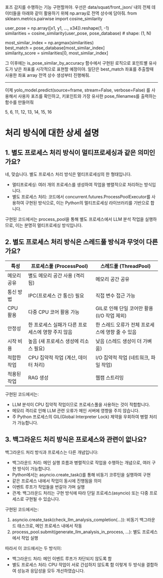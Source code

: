 포즈 감지를 수행하는 기능 구현할꺼야. 우선은 data/squat/front_json/ 내의 전체 데이터들을 아래와 같이 활용하기 위헤 np.array로 전역 상수에 담아줘.
from sklearn.metrics.pairwise import cosine_similarity  
  
user_pose = np.array([x1, y1, ..., x34]).reshape(1, -1)  
similarities = cosine_similarity(user_pose, pose_database) # shape: (1, N)  
  
most_similar_index = np.argmax(similarities)  
best_match = pose_database[most_similar_index]  
similarity_score = similarities[0, most_similar_index]

그 이후에는 is_pose_similar_by_accuracy 함수에서 구현된 로직으로 포인트별 유사도가 낮은 좌표를 시각적으로 표현할 예정이야.
일단은 best_match 좌표를 추출할때 사용한 좌표 array 전역 상수 생성부터 진행해줘.

--- 
이제 yolo_model.predict(source=frame, stream=False, verbose=False) 를 사용해서 사용자 포즈를 확인하고, 키포인트와 가장 유사한 pose_filenames를 출력하는 함수를 만들어줘

5, 6, 11, 12, 13, 14, 15, 16


# 처리 방식에 대한 상세 설명

## 1. 별도 프로세스 처리 방식이 멀티프로세싱과 같은 의미인가요?

네, 맞습니다. 별도 프로세스 처리 방식은 멀티프로세싱의 한 형태입니다.
- 멀티프로세싱: 여러 개의 프로세스를 생성하여 작업을 병렬적으로 처리하는 방식입니다.
- 별도 프로세스 처리: 코드에서 concurrent.futures.ProcessPoolExecutor를 사용하여 구현된 방식으로, 이는 Python의 멀티프로세싱 라이브러리를 기반으로 합니다.

구현된 코드에서는 process_pool을 통해 별도 프로세스에서 LLM 분석 작업을 실행하므로, 이는 분명히 멀티프로세싱 방식입니다.

## 2. 별도 프로세스 처리 방식은 스레드풀 방식과 무엇이 다른가요?

| 특성     | 프로세스풀 (ProcessPool)          | 스레드풀 (ThreadPool)             |
| ------ | ---------------------------- | ----------------------------- |
| 메모리 공유 | 별도 메모리 공간 사용 (격리됨)           | 메모리 공간 공유                     |
| 통신 방법  | IPC(프로세스 간 통신) 필요            | 직접 변수 접근 가능                   |
| CPU 활용 | 다중 CPU 코어 활용 가능              | GIL로 인해 단일 코어만 활용 (I/O 작업 제외) |
| 안정성    | 한 프로세스 실패가 다른 프로세스에 영향 주지 않음 | 한 스레드 오류가 전체 프로세스에 영향 줄 수 있음  |
| 시작 비용  | 높음 (새 프로세스 생성에 리소스 필요)       | 낮음 (스레드 생성이 더 가벼움)            |
| 적합한 작업 | CPU 집약적 작업 (계산, 데이터 처리)      | I/O 집약적 작업 (네트워크, 파일 작업)      |
| 적용된 작업 | RAG 생성                       | 웹캠 스트리밍                       |

구현된 코드에서는:
- LLM 분석이 CPU 집약적 작업이므로 프로세스풀을 사용하는 것이 적합합니다.
- 메모리 격리로 인해 LLM 관련 오류가 메인 서버에 영향을 주지 않습니다.
- 주 Python 프로세스의 GIL(Global Interpreter Lock) 제약을 우회하여 병렬 처리가 가능합니다.

## 3. 백그라운드 처리 방식은 프로세스와 관련이 없나요?

백그라운드 처리 방식과 프로세스는 다른 개념입니다:
- 백그라운드 처리: 메인 실행 흐름과 병렬적으로 작업을 수행하는 개념으로, 여러 구현 방식이 가능합니다.
- Python에서는 asyncio.create_task()를 통해 비동기 코루틴을 실행하여 구현
- 같은 프로세스 내에서 작업이 동시에 진행됨을 의미
- 이벤트 루프가 작업들을 번갈아 가며 실행
- 관계: 백그라운드 처리는 구현 방식에 따라 단일 프로세스(asyncio) 또는 다중 프로세스로 구현될 수 있습니다.

구현된 코드에서는:
1. asyncio.create_task(check_llm_analysis_completion(...)): 비동기 백그라운드 태스크로, 메인 프로세스 내에서 작동
2. process_pool.submit(generate_llm_analysis_in_process, ...): 별도 프로세스에서 작업 실행

따라서 이 코드에서는 두 방식이:
- 백그라운드 처리: 메인 이벤트 루프가 차단되지 않도록 함
- 별도 프로세스 처리: CPU 작업이 서로 간섭하지 않도록 함
이렇게 두 방식을 결합하여 성능과 응답성을 모두 개선하였습니다.